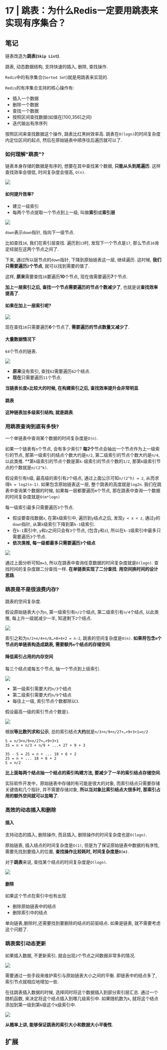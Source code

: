 # 17 | 跳表：为什么Redis一定要用跳表来实现有序集合？

## 笔记

链表改造为**跳表(`Skip List`)**.

跳表, 动态数据结构, 支持快速的插入, 删除, 查找操作.

`Redis`中的有序集合(`Sorted Set`)就是用跳表来实现的.

`Redis`的有序集合支持的核心操作有:

* 插入一个数据
* 删除一个数据
* 查找一个数据
* 按照区间查找数据(如值在[100,356]之间)
* 迭代输出有序序列

按照区间来查找数据这个操作, 跳表比红黑树效率高. 跳表在`O(logn)`的时间复杂度内定位区间的起点, 然后在原始链表中顺序往后遍历就可以了.

### 如何理解"跳表"?

链表本身存储的数据是有序的, 想要在其中查找某个数据, **只能从头到尾遍历**. 这样查找效率会很低, 时间复杂度会很高, `O(n)`.

![](./img/17_01.jpg)

#### 如何提升效率?

* 建立一级索引
* 每两个节点提取一个节点到上一级, 叫做**索引**或**索引层**

![](./img/17_02.jpg)

`down`表示`down`指针, 指向下一级节点.

比如查找`16`, 我们在索引层查找. 遍历到`13`时, 发现下一个节点是`17`, 那么节点`16`肯定经就在这两个节点之间了.

下来, 通过所以层节点的`down`指针, 下降到原始链表这一层, 继续遍历. 这时候, **我们只需要遍历`2`个节点**, 就可以找到需要的值了.

这样, **原来**需要查找`16`要遍历**10**个节点, 现在值需要遍历**7**个节点.

**加上一层索引之后, 查找一个节点需要遍历的节点个数减少了**, 也就是说**查找效率提高了**.

#### 如果在加上一层索引呢?

![](./img/17_03.jpg)

现在查找`16`只需要遍历**6**个节点了, **需要遍历的节点数量又减少了**.

#### 大量数据情况下

`64`个节点的链表.

![](./img/17_04.jpg)

* **原来**没有索引, 查找`62`需要遍历`62`个结点.
* **现在**只需要遍历`11`个节点.

**当链表长度`n`比较大的时候, 在构建索引之后, 查找效率提升会非常明显**.

#### 跳表

**这种链表加多级索引结构, 就是跳表**.

### 用跳表查询到底有多快?

一个单链表中查询某个数据的时间复杂度是`O(n)`.

如果一个链表有`n`个节点, 会有多少索引? **每2个**节点会抽出一个节点作为上一级索引的节点, 那第一级索引的结点个数大约是`n/2`, 第二级索引的节点个数大约是`n/4`, 以此类推. **第`k`级索引的节点个数是第`k-`级索引的节点个数的`1/2`, 那第`k`级索引节点的个数就是`n/(2^k)`.

假设索引有`h`级, 最高级的索引有`2`个结点, 通过上面公示可知`n/(2^h) = 2`, 从而求得`h = log2(n-1)`. 如果包含原始链表这一层, 整个跳表的高度就是`log2n`. 我们在跳表中查询某个数据的时候, 如果每一层都要遍历`m`个节点, 那在跳表中查询一个数据的时间复杂度就是`O(m*logn)`

每一级索引最多只需要遍历`3`个节点.

* 假设要查找数据`x`, 在第`k`级索引中, 遍历到`y`结点之后, 发现`y < x < z`, 通过`y`的`down`指针, 从第`k`级索引下降到第`k-1`级索引. 
* 在`k-1`索引中, `y`和`z`之间只会有`3`个节点, (包含`y`和`z`), 所以在`k-1`级索引中最多只需要遍历`3`个节点.
* **依次类推, 每一级都最多只需要遍历`3`个结点**

![](./img/17_05.jpg)

通过上面分析可知`m=3`, 所以在跳表中查询任意数据的时间复杂度就是`O(logn)`. 查找时间的复杂度跟二分查找一样. **在单链表实现了二分查找**. **用空间换时间的设计思路**.

### 跳表是不是很浪费内存?

跳表的空间复杂度.

假设原始链表大小为`n`, 第一级索引有`n/2`个结点, 第二级索引有`n/4`个结点, 以此类推, 每上升一级就减少一半, 知道剩下`2`个结点.

![](./img/17_06.jpg)

索引之和为`n/2+n/4+n/8…+8+4+2 = n-2`, 跳表的空间复杂度是`O(n)`. **如果将包含`n`个节点的单链表构造成跳表, 需要额外`n`个结点的存储空间**.

#### 降低索引占用的内存空间

每三个结点或每五个节点, 抽一个节点到上级索引.

![](./img/17_07.jpg)

* 第一级索引需要大约`n/3`个结点
* 第二级索引需要大约`n/9`个结点
* 每往上一级, 索引节点个数都除以`3`.

假设最高一级的索引节点个数是`1`.

![](./img/17_08.jpg)

根据**等比数列求和公示**, 总的索引结点**大约**就是`n/3+n/9+n/27+…+9+3+1=n/2`

```
S = n/3+n/9+n/27+…+9+3+1
3S = n + n/3 + n/9 + ...+ 27 + 9 + 3

3S - S = 2S = n + ... 18 + 6 + 2
2S = n + ... 18 + 6 + 2
S = n/2
```

**比上面每两个结点抽一个结点的索引构建方法, 要减少了一半的索引结点存储空间**.

实际软件开发中，原始链表中存储的有可能是很大的对象, 而索引结点只需要存储关键值和几个指针, 并不需要存储对象, **所以当对象比索引结点大很多时, 那索引占用的额外空间就可以忽略了**.

### 高效的动态插入和删除

#### 插入

支持动态的插入, 删除操作, 而且插入, 删除操作的时间复杂度也是`O(logn)`.

原始链表, 插入结点的时间复杂度是`O(1)`, 但是为了保证原始链表中数据的有序性, 需要先找到要插入的位置, **查找操作比较耗时, 时间复杂度是`O(n)`**.

对于**跳表**来说, 查找某个结点的时间复杂度是`O(logn)`.

![](./img/17_09.jpg)

#### 删除

如果这个节点在索引中也有出现

* 删除原始链表中的结点
* 删除索引中的结点

单向链表,删除时,还需要找到要删除的结点的前驱结点. 如果是链表, 就不需要考虑这个问题了.

### 跳表索引动态更新

如果插入数据, 不更新索引. 就会出现`2`个节点之间数据非常多的情况.

![](./img/17_10.jpg)

需要通过一些手段来维护索引与原始链表大小之间的平衡. 即链表中的结点多了, 索引节点就相应地增加一些.

在往跳表插入数据的时候, 选择同时将这个数据插入到部分索引层汇总. 通过一个随机函数, 来决定将这个结点插入到哪几级索引中. 如果随机数为`k`, 就将这个结点添加到第一级到第`k`级这个`k`级索引中.

![](./img/17_11.jpg)

**从概率上讲, 能够保证跳表的索引大小和数据大小平衡性**.



## 扩展